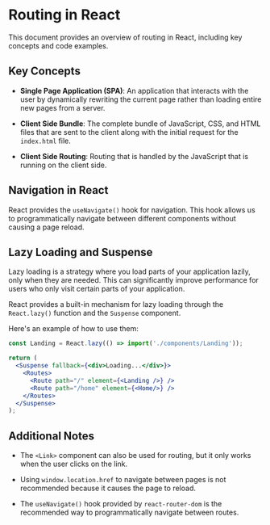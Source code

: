 # Routing in React 

This document provides an overview of routing in React, including key concepts and code examples.

## Key Concepts

- **Single Page Application (SPA)**: An application that interacts with the user by dynamically rewriting the current page rather than loading entire new pages from a server.

- **Client Side Bundle**: The complete bundle of JavaScript, CSS, and HTML files that are sent to the client along with the initial request for the `index.html` file.

- **Client Side Routing**: Routing that is handled by the JavaScript that is running on the client side.

## Navigation in React

React provides the `useNavigate()` hook for navigation. This hook allows us to programmatically navigate between different components without causing a page reload.

## Lazy Loading and Suspense

Lazy loading is a strategy where you load parts of your application lazily, only when they are needed. This can significantly improve performance for users who only visit certain parts of your application.

React provides a built-in mechanism for lazy loading through the `React.lazy()` function and the `Suspense` component.

Here's an example of how to use them:

```jsx
const Landing = React.lazy(() => import('./components/Landing'));

return (
  <Suspense fallback={<div>Loading...</div>}>
    <Routes>
      <Route path="/" element={<Landing />} />
      <Route path="/home" element={<Home/>} />
    </Routes>
  </Suspense>
);
```

## Additional Notes

- The `<Link>` component can also be used for routing, but it only works when the user clicks on the link.

- Using `window.location.href` to navigate between pages is not recommended because it causes the page to reload.

- The `useNavigate()` hook provided by `react-router-dom` is the recommended way to programmatically navigate between routes.